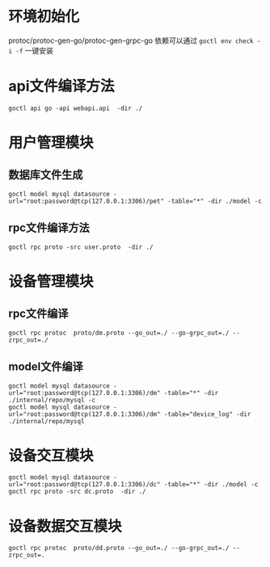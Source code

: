 # 环境初始化

protoc/protoc-gen-go/protoc-gen-grpc-go 依赖可以通过
`goctl env check -i -f` 一键安装

# api文件编译方法

```shell script
goctl api go -api webapi.api  -dir ./
```

# 用户管理模块

## 数据库文件生成

```shell script
goctl model mysql datasource -url="root:password@tcp(127.0.0.1:3306)/pet" -table="*" -dir ./model -c
```

## rpc文件编译方法
```shell script
goctl rpc proto -src user.proto  -dir ./
```

# 设备管理模块
##  rpc文件编译
```shell
goctl rpc protoc  proto/dm.proto --go_out=./ --go-grpc_out=./ --zrpc_out=./
```

## model文件编译

```shell
goctl model mysql datasource -url="root:password@tcp(127.0.0.1:3306)/dm" -table="*" -dir ./internal/repo/mysql -c 
goctl model mysql datasource -url="root:password@tcp(127.0.0.1:3306)/dm" -table="device_log" -dir ./internal/repo/mysql
```

# 设备交互模块

```shell
goctl model mysql datasource -url="root:password@tcp(127.0.0.1:3306)/dc" -table="*" -dir ./model -c  
goctl rpc proto -src dc.proto  -dir ./
```

# 设备数据交互模块

```shell
goctl rpc protoc  proto/dd.proto --go_out=./ --go-grpc_out=./ --zrpc_out=.
```